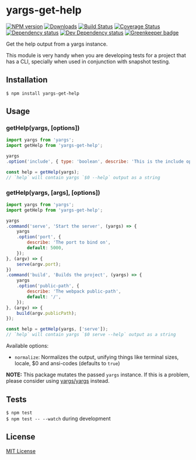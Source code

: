 # yargs-get-help

[![NPM version][npm-image]][npm-url] [![Downloads][downloads-image]][npm-url] [![Build Status][travis-image]][travis-url] [![Coverage Status][codecov-image]][codecov-url] [![Dependency status][david-dm-image]][david-dm-url] [![Dev Dependency status][david-dm-dev-image]][david-dm-dev-url] [![Greenkeeper badge][greenkeeper-image]][greenkeeper-url]

[npm-url]:https://npmjs.org/package/yargs-get-help
[npm-image]:http://img.shields.io/npm/v/yargs-get-help.svg
[downloads-image]:http://img.shields.io/npm/dm/yargs-get-help.svg
[travis-url]:https://travis-ci.org/moxystudio/yargs-get-help
[travis-image]:http://img.shields.io/travis/moxystudio/yargs-get-help/master.svg
[codecov-url]:https://codecov.io/gh/moxystudio/yargs-get-help
[codecov-image]:https://img.shields.io/codecov/c/github/moxystudio/yargs-get-help/master.svg
[david-dm-url]:https://david-dm.org/moxystudio/yargs-get-help
[david-dm-image]:https://img.shields.io/david/moxystudio/yargs-get-help.svg
[david-dm-dev-url]:https://david-dm.org/moxystudio/yargs-get-help?type=dev
[david-dm-dev-image]:https://img.shields.io/david/dev/moxystudio/yargs-get-help.svg
[greenkeeper-image]:https://badges.greenkeeper.io/moxystudio/yargs-get-help.svg
[greenkeeper-url]:https://greenkeeper.io

Get the help output from a yargs instance.

This module is very handy when you are developing tests for a project that has a CLI,
specially when used in conjunction with snapshot testing.


## Installation

`$ npm install yargs-get-help`


## Usage

### getHelp(yargs, [options])

```js
import yargs from 'yargs';
import getHelp from 'yargs-get-help';

yargs
.option('include', { type: 'boolean', describe: 'This is the include option' });

const help = getHelp(yargs);
// `help` will contain yargs `$0 --help` output as a string
```

### getHelp(yargs, [args], [options])

```js
import yargs from 'yargs';
import getHelp from 'yargs-get-help';

yargs
.command('serve', 'Start the server', (yargs) => {
    yargs
    .option('port', {
        describe: 'The port to bind on',
        default: 5000,
    });
}, (argv) => {
    serve(argv.port);
})
.command('build', 'Builds the project', (yargs) => {
    yargs
    .option('public-path', {
        describe: 'The webpack public-path',
        default: '/',
    });
}, (argv) => {
    build(argv.publicPath);
});

const help = getHelp(yargs, ['serve']);
// `help` will contain yargs `$0 serve --help` output as a string
```

Available options:

- `normalize`: Normalizes the output, unifying things like terminal sizes, locale, $0 and ansi-codes (defaults to `true`)


**NOTE:** This package mutates the passed `yargs` instance. If this is a problem, please consider using [yargs/yargs](https://github.com/moxystudio/yargs-get-help/blob/7d797ca29c49e6ffd27c496356657e19a8973069/test/index.spec.js#L3) instead.


## Tests

`$ npm test`   
`$ npm test -- --watch` during development


## License

[MIT License](http://opensource.org/licenses/MIT)

